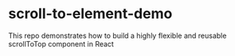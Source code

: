 # scroll-to-element-demo
This repo demonstrates how to build a highly flexible and reusable scrollToTop component in React
